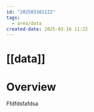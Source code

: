 ```yaml
---
id: "202503161122"
tags:
  - area/data
created-date: 2025-03-16 11:22
---
```



# [[data]]

# Overview



  

Ffdfdsfafdsa